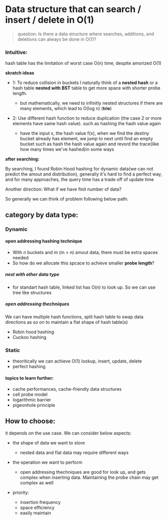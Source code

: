 # Data structure that can search / insert / delete in O(1)

> question: Is there a data structure where searches, additions, and deletions can always be done in O(1)?

### Intuitive:

hash table has the limitation of worst case O(n) time, despite amorized O(1)

**skratch ideas**

- 1: To reduce collision in buckets I naturally think of
  a **nested hash** or a hash table **nested with BST** table to get more space with shorter probe length.

  - but mathematically, we need to infinitly nested structures if there are many elements, which lead to O(log n) (**trie**)

- 2: Use different hash function to reduce duplication (the case 2 or more elements have same hash value). such as hashing the hash value again
  - have the input x, the hash value f(x), when we find the destiny bucket already has element, we jump to next until find an empty bucket
    such as hash the hash value again and revord the trace(like how many times we've hashed)in some ways

**after searching:**

By searching, I found Robin Hood hashing
for dynamic data(we can not predict the amout and distribution), generally it's hard to find a perfect way, and for many approaches, the query time has a trade off of update time

Another direction: What if we have finit number of data?

So generally we can think of problem following below path:

## category by data type:

### Dynamic

#### open addressing hashing technique

- With n buckets and m (m > n) amout data, there must be extra spaces needed
- So how do we allocate this spcace to achieve smaller **probe length**?

##### nest with other data type

- for standart hash table, linked list has O(n) to look up. So we can use tree like structures

##### open addressing thechniques

We can have multiple hash functions, split hash table to swap data directions as so on to maintain a flat shape of hash table(s)

- Robin hood hashing
- Cuckoo hashing

### Static

- theoritically we can achieve O(1) lookup, insert, update, delete
- perfect hashing

#### topics to learn further:

- cache performances, cache-friendly data structures
- cell probe model
- logarithmic barrier
- pigeonhole principle

## How to choose:

it depends on the use case. We can consider below aspects:

- the shape of data we want to store

  - nested data and flat data may require different ways

- the operation we want to perform

  - open addressing thechniques are good for look up, and gets complex when inserting data. Maintaining the probe chain may get complex as well

- priority:
  - insertion frequency
  - space efficiency
  - easily maintain
